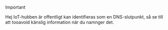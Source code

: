 > [!IMPORTANT]
> Hej IoT-hubben är offentligt kan identifieras som en DNS-slutpunkt, så se till att tooavoid känslig information när du namnger det.
>
